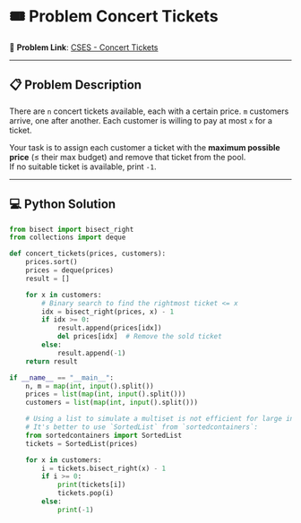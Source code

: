 # 🎟️ Problem Concert Tickets

🔗 **Problem Link**: [CSES - Concert Tickets](https://cses.fi/problemset/task/1091/)

---

## 📋 Problem Description

There are `n` concert tickets available, each with a certain price. `m` customers arrive, one after another. Each customer is willing to pay at most `x` for a ticket.

Your task is to assign each customer a ticket with the **maximum possible price** (≤ their max budget) and remove that ticket from the pool.  
If no suitable ticket is available, print `-1`.

---
## 💻 Python Solution

```python
from bisect import bisect_right
from collections import deque

def concert_tickets(prices, customers):
    prices.sort()
    prices = deque(prices)
    result = []

    for x in customers:
        # Binary search to find the rightmost ticket <= x
        idx = bisect_right(prices, x) - 1
        if idx >= 0:
            result.append(prices[idx])
            del prices[idx]  # Remove the sold ticket
        else:
            result.append(-1)
    return result

if __name__ == "__main__":
    n, m = map(int, input().split())
    prices = list(map(int, input().split()))
    customers = list(map(int, input().split()))

    # Using a list to simulate a multiset is not efficient for large inputs.
    # It's better to use `SortedList` from `sortedcontainers`:
    from sortedcontainers import SortedList
    tickets = SortedList(prices)

    for x in customers:
        i = tickets.bisect_right(x) - 1
        if i >= 0:
            print(tickets[i])
            tickets.pop(i)
        else:
            print(-1)
```
